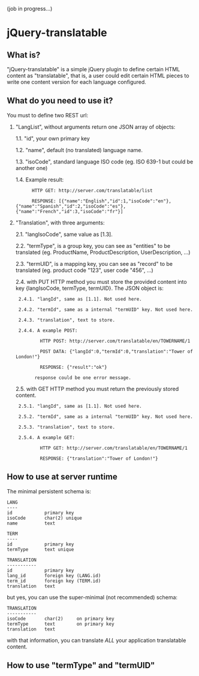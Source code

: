 (job in progress...)

jQuery-translatable
===================

What is?
--------

"jQuery-translatable" is a simple jQuery plugin to define certain HTML content as "translatable", that is, a user could edit certain HTML pieces to write one content version for each language configured.

What do you need to use it?
---------------------------

You must to define two REST url:

1. "LangList", without arguments return one JSON array of objects:

    1.1. "id", your own primary key

    1.2. "name", default (no translated) language name.

    1.3. "isoCode", standard language ISO code (eg. ISO 639-1 but could be another one)

    1.4. Example result:

             HTTP GET: http://server.com/translatable/list

             RESPONSE: [{"name":"English","id":1,"isoCode":"en"},{"name":"Spanish","id":2,"isoCode":"es"},{"name":"French","id":3,"isoCode":"fr"}]

2. "Translation", with three arguments:

    2.1. "langIsoCode", same value as [1.3].

    2.2. "termType", is a group key, you can see as "entities" to be translated (eg. ProductName, ProductDescription, UserDescription, ...)

    2.3. "termUID", is a mapping key, you can see as "record" to be translated (eg. product code "123", user code "456", ...)

    2.4. with PUT HTTP method you must store the provided content into key {langIsoCode, termType, termUID}. The JSON object is:

        2.4.1. "langId", same as [1.1]. Not used here.

        2.4.2. "termId", same as a internal "termUID" key. Not used here.

        2.4.3. "translation", text to store.

        2.4.4. A example POST:

                HTTP POST: http://server.com/translatable/en/TOWERNAME/1

                POST DATA: {"langId":0,"termId":0,"translation":"Tower of London!"}

                RESPONSE: {"result":"ok"}

              response could be one error message.

    2.5. with GET HTTP method you must return the previously stored content.

        2.5.1. "langId", same as [1.1]. Not used here.

        2.5.2. "termId", same as a internal "termUID" key. Not used here.

        2.5.3. "translation", text to store.

        2.5.4. A example GET:

                HTTP GET: http://server.com/translatable/en/TOWERNAME/1

                RESPONSE: {"translation":"Tower of London!"}

How to use at server runtime
----------------------------

The minimal persistent schema is:

    LANG
    ----
    id            primary key
    isoCode       char(2) unique
    name          text

    TERM
    ----
    id            primary key
    termType      text unique

    TRANSLATION
    -----------
    id            primary key
    lang_id       foreign key (LANG.id)
    term_id       foreign key (TERM.id)
    translation   text

but yes, you can use the super-minimal (not recommended) schema:

    TRANSLATION
    -----------
    isoCode       char(2)     on primary key
    termType      text        on primary key
    translation   text

with that information, you can translate *ALL* your application translatable content.

How to use "termType" and "termUID"
-----------------------------------

